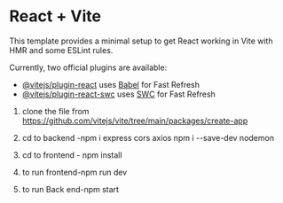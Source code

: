 # React + Vite

This template provides a minimal setup to get React working in Vite with HMR and some ESLint rules.

Currently, two official plugins are available:

- [@vitejs/plugin-react](https://github.com/vitejs/vite-plugin-react/blob/main/packages/plugin-react/README.md) uses [Babel](https://babeljs.io/) for Fast Refresh
- [@vitejs/plugin-react-swc](https://github.com/vitejs/vite-plugin-react-swc) uses [SWC](https://swc.rs/) for Fast Refresh

1. clone the file from https://github.com/vitejs/vite/tree/main/packages/create-app

2. cd to backend -npm i express cors axios
   npm i --save-dev nodemon

3. cd to frontend - npm install

4. to run frontend-npm run dev

5. to run Back end-npm start
